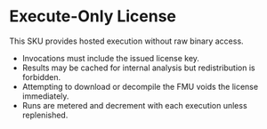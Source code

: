 # Execute-Only License

This SKU provides hosted execution without raw binary access.

- Invocations must include the issued license key.
- Results may be cached for internal analysis but redistribution is forbidden.
- Attempting to download or decompile the FMU voids the license immediately.
- Runs are metered and decrement with each execution unless replenished.

